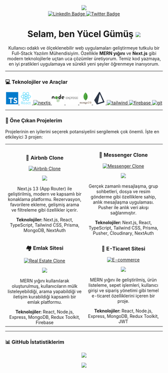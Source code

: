 <div id="header" align="center">
  <img src="https://media.giphy.com/media/M9gbBd9nbDrOTu1Mqx/giphy.gif" width="100"/>
</div>

<div id="badges" align="center">
  <a href="https://www.linkedin.com/in/yucelgumus/">
    <img src="https://img.shields.io/badge/LinkedIn-blue?style=for-the-badge&logo=linkedin&logoColor=white" alt="LinkedIn Badge"/>
  </a>
  <a href="https://twitter.com/yucelgumus_">
    <img src="https://img.shields.io/badge/Twitter-blue?style=for-the-badge&logo=twitter&logoColor=white" alt="Twitter Badge"/>
  </a>
</div>

<h1 align="center">
  Selam, ben Yücel Gümüş 
  <img src="https://media.giphy.com/media/hvRJCLFzcasrR4ia7z/giphy.gif" width="30px"/>
</h1>

<p align="center">
  Kullanıcı odaklı ve ölçeklenebilir web uygulamaları geliştirmeye tutkulu bir Full-Stack Yazılım Mühendisiyim. Özellikle <b>MERN yığını</b> ve <b>Next.js</b> gibi modern teknolojilerle uçtan uca çözümler üretiyorum. Temiz kod yazmaya, en iyi pratikleri uygulamaya ve sürekli yeni şeyler öğrenmeye inanıyorum.
</p>

---

### 💻 Teknolojiler ve Araçlar

<p align="center">
  <a href="https://www.typescriptlang.org/" target="_blank" rel="noreferrer"> <img src="https://raw.githubusercontent.com/devicons/devicon/master/icons/typescript/typescript-original.svg" alt="typescript" width="40" height="40"/> </a>
  <a href="https://reactjs.org/" target="_blank" rel="noreferrer"> <img src="https://raw.githubusercontent.com/devicons/devicon/master/icons/react/react-original-wordmark.svg" alt="react" width="40" height="40"/> </a>
  <a href="https://nextjs.org/" target="_blank" rel="noreferrer"> <img src="https://cdn.worldvectorlogo.com/logos/nextjs-2.svg" alt="nextjs" width="40" height="40"/> </a>
  <a href="https://nodejs.org" target="_blank" rel="noreferrer"> <img src="https://raw.githubusercontent.com/devicons/devicon/master/icons/nodejs/nodejs-original-wordmark.svg" alt="nodejs" width="40" height="40"/> </a>
  <a href="https://expressjs.com" target="_blank" rel="noreferrer"> <img src="https://raw.githubusercontent.com/devicons/devicon/master/icons/express/express-original-wordmark.svg" alt="express" width="40" height="40"/> </a>
  <a href="https://www.mongodb.com/" target="_blank" rel="noreferrer"> <img src="https://raw.githubusercontent.com/devicons/devicon/master/icons/mongodb/mongodb-original-wordmark.svg" alt="mongodb" width="40" height="40"/> </a>
  <a href="https://www.prisma.io/" target="_blank" rel="noreferrer"> <img src="https://raw.githubusercontent.com/devicons/devicon/2ae2a900d2f041da66e950e4d48052658d852630/icons/prisma/prisma-original.svg" alt="prisma" width="40" height="40"/> </a>
  <a href="https://tailwindcss.com/" target="_blank" rel="noreferrer"> <img src="https://www.vectorlogo.zone/logos/tailwindcss/tailwindcss-icon.svg" alt="tailwind" width="40" height="40"/> </a>
  <a href="https://firebase.google.com/" target="_blank" rel="noreferrer"> <img src="https://www.vectorlogo.zone/logos/firebase/firebase-icon.svg" alt="firebase" width="40" height="40"/> </a>
  <a href="https://git-scm.com/" target="_blank" rel="noreferrer"> <img src="https://www.vectorlogo.zone/logos/git-scm/git-scm-icon.svg" alt="git" width="40" height="40"/> </a>
</p>

---

### 🚀 Öne Çıkan Projelerim

Projelerinin en iyilerini seçerek potansiyelini sergilemek çok önemli. İşte en etkileyici 3 projen:

<table>
<tr>
<td width="50%">
<h3 align="center">🏨 Airbnb Clone</h3>
<div align="center">
<a href="https://github.com/yucel-gumus/airbnb-clone" target="_blank"><img src="https://user-images.githubusercontent.com/90124578/250785025-b778749e-b960-4444-a957-3f3bd2edb005.png" width="400" alt="Airbnb Clone"></a>
<p>
<a href="https://github.com/yucel-gumus/airbnb-clone" target="_blank">
<img src="https://img.shields.io/badge/GitHub-100000?style=for-the-badge&logo=github&logoColor=white">
</a>
</p>
<p>Next.js 13 (App Router) ile geliştirilmiş, modern ve kapsamlı bir konaklama platformu. Rezervasyon, favorilere ekleme, gelişmiş arama ve filtreleme gibi özellikler içerir.</p>
<b>Teknolojiler:</b> Next.js, React, TypeScript, Tailwind CSS, Prisma, MongoDB, NextAuth
</div>
</td>

<td width="50%">
<h3 align="center">💬 Messenger Clone</h3>
<div align="center">
<a href="https://github.com/yucel-gumus/messenger-clone" target="_blank"><img src="https://user-images.githubusercontent.com/90124578/252272714-998f4955-46aa-425d-b087-9b2f6b3e36e7.png" width="400" alt="Messenger Clone"></a>
<p>
<a href="https://github.com/yucel-gumus/messenger-clone" target="_blank">
<img src="https://img.shields.io/badge/GitHub-100000?style=for-the-badge&logo=github&logoColor=white">
</a>
</p>
<p>Gerçek zamanlı mesajlaşma, grup sohbetleri, dosya ve resim gönderme gibi özelliklere sahip, anlık mesajlaşma uygulaması. Pusher ile anlık veri akışı sağlanmıştır.</p>
<b>Teknolojiler:</b> Next.js, React, TypeScript, Tailwind CSS, Prisma, Pusher, Cloudinary, NextAuth
</div>
</td>
</tr>

<tr>
<td width="50%">
<h3 align="center">🏘️ Emlak Sitesi</h3>
<div align="center">
<a href="https://github.com/yucel-gumus/real-estate-clone" target="_blank"><img src="https://user-images.githubusercontent.com/90124578/253613098-b80709f8-d467-466d-978d-9658514934bd.png" width="400" alt="Real Estate Clone"></a>
<p>
<a href="https://github.com/yucel-gumus/real-estate-clone" target="_blank">
<img src="https://img.shields.io/badge/GitHub-100000?style=for-the-badge&logo=github&logoColor=white">
</a>
</p>
<p>MERN yığını kullanılarak oluşturulmuş, kullanıcıların mülk listeleyebildiği, arama yapabildiği ve iletişim kurabildiği kapsamlı bir emlak platformu.</p>
<b>Teknolojiler:</b> React, Node.js, Express, MongoDB, Redux Toolkit, Firebase
</div>
</td>

<td width="50%">
<h3 align="center">🛒 E-Ticaret Sitesi</h3>
<div align="center">
<a href="https://github.com/yucel-gumus/e-commerce" target="_blank"><img src="https://user-images.githubusercontent.com/90124578/253613204-74720614-61c0-44da-872f-51829f07a6a4.png" width="400" alt="E-commerce"></a>
<p>
<a href="https://github.com/yucel-gumus/e-commerce" target="_blank">
<img src="https://img.shields.io/badge/GitHub-100000?style=for-the-badge&logo=github&logoColor=white">
</a>
</p>
<p>MERN yığını ile geliştirilmiş, ürün listeleme, sepet işlemleri, kullanıcı girişi ve sipariş yönetimi gibi temel e-ticaret özelliklerini içeren bir proje.</p>
<b>Teknolojiler:</b> React, Node.js, Express, MongoDB, Redux Toolkit, JWT
</div>
</td>
</tr>
</table>

---

### 📊 GitHub İstatistiklerim

<p align="center">
  <a href="https://github.com/yucel-gumus">
    <img align="center" src="https://github-readme-stats.vercel.app/api?username=yucel-gumus&show_icons=true&theme=tokyonight&locale=tr" />
  </a>
</p>
<p align="center">
  <a href="https://github.com/yucel-gumus">
    <img align="center" src="https://github-readme-stats.vercel.app/api/top-langs/?username=yucel-gumus&layout=compact&theme=tokyonight&locale=tr" />
  </a>
</p>
